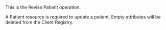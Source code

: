 This is the Revise Patient operation.

A Patient resource is required to update a patient.  Empty attributes will be deleted from the Client Registry.


